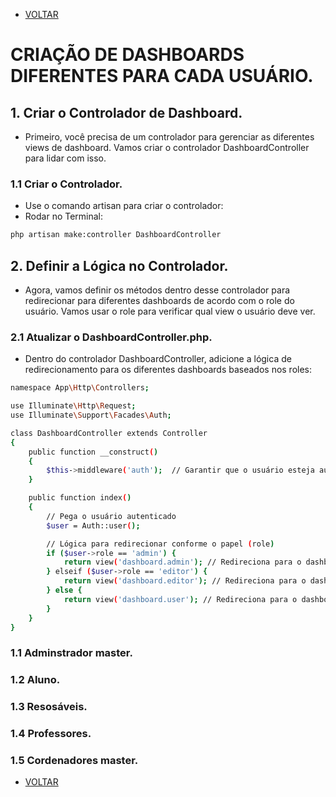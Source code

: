 - [VOLTAR](documentatian.md)
# CRIAÇÃO DE DASHBOARDS DIFERENTES PARA CADA USUÁRIO.

## 1. Criar o Controlador de Dashboard.
* Primeiro, você precisa de um controlador para gerenciar as diferentes views de dashboard. Vamos criar o controlador DashboardController para lidar com isso.

### 1.1 Criar o Controlador.
* Use o comando artisan para criar o controlador:
* Rodar no Terminal:
```sh
php artisan make:controller DashboardController
```

## 2. Definir a Lógica no Controlador.
* Agora, vamos definir os métodos dentro desse controlador para redirecionar para diferentes dashboards de acordo com o role do usuário. Vamos usar o role para verificar qual view o usuário deve ver.

### 2.1 Atualizar o DashboardController.php.
* Dentro do controlador DashboardController, adicione a lógica de redirecionamento para os diferentes dashboards baseados nos roles:
```sh
namespace App\Http\Controllers;

use Illuminate\Http\Request;
use Illuminate\Support\Facades\Auth;

class DashboardController extends Controller
{
    public function __construct()
    {
        $this->middleware('auth');  // Garantir que o usuário esteja autenticado
    }

    public function index()
    {
        // Pega o usuário autenticado
        $user = Auth::user();

        // Lógica para redirecionar conforme o papel (role)
        if ($user->role == 'admin') {
            return view('dashboard.admin'); // Redireciona para o dashboard do admin
        } elseif ($user->role == 'editor') {
            return view('dashboard.editor'); // Redireciona para o dashboard do editor
        } else {
            return view('dashboard.user'); // Redireciona para o dashboard do usuário comum
        }
    }
}

```




### 1.1 Adminstrador master.
### 1.2 Aluno.
### 1.3 Resosáveis.
### 1.4 Professores.
### 1.5 Cordenadores master.

- [VOLTAR](documentatian.md)